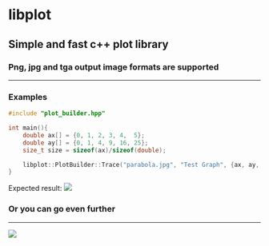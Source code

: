 # libplot
## Simple and fast c++ plot library
### Png, jpg and tga output image formats are supported
***
### Examples
```c++
#include "plot_builder.hpp"

int main(){
    double ax[] = {0, 1, 2, 3, 4,  5};
    double ay[] = {0, 1, 4, 9, 16, 25};
    size_t size = sizeof(ax)/sizeof(double);

    libplot::PlotBuilder::Trace("parabola.jpg", "Test Graph", {ax, ay, size}, 1280, 720);
}

```
Expected result:
![](https://github.com/E1Hephaestus/libplot/blob/master/examples/parabola.jpg?raw=true)

### Or you can go even further
***

![](https://github.com/E1Hephaestus/libplot/blob/master/examples/example.png?raw=true)
